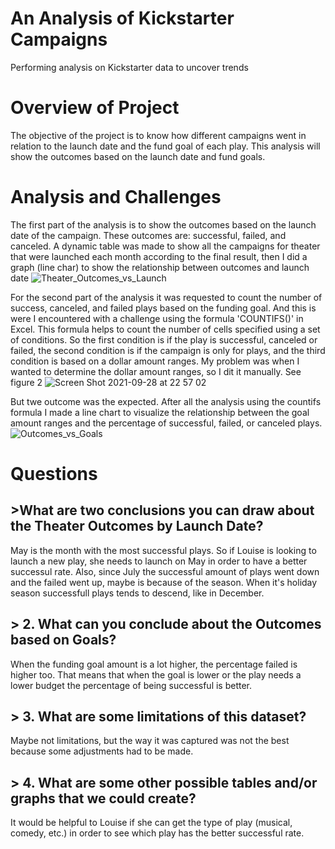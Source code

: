 # An Analysis of Kickstarter Campaigns
Performing analysis on Kickstarter data to uncover trends

# Overview of Project
The objective of the project is to know how different campaigns went in relation to the launch date and the fund goal of each play. This analysis will show the outcomes based on the launch date and fund goals.

# Analysis and Challenges
The first part of the analysis is to show the outcomes based on the launch date of the campaign. These outcomes are: successful, failed, and canceled.
A dynamic table was made to show all the campaigns for theater that were launched each month according to the final result, then I did a graph (line char) to show the relationship between outcomes and launch date
![Theater_Outcomes_vs_Launch](https://user-images.githubusercontent.com/90527537/135199852-be47b0b7-b646-454e-acc0-463b0805c5b5.png)

For the second part of the analysis it was requested to count the number of success, canceled, and failed plays based on the funding goal. And this is were I encountered with a challenge using the formula 'COUNTIFS()' in Excel. This formula helps to count the number of cells specified using a set of conditions. So the first condition is if the play is successful, canceled or failed, the second condition is if the campaign is only for plays, and the third condition is based on a dollar amount ranges.
My problem was when I wanted to determine the dollar amount ranges, so I dit it manually. See figure 2
![Screen Shot 2021-09-28 at 22 57 02](https://user-images.githubusercontent.com/90527537/135200888-f07c5bad-28b6-442d-8328-586765e767f7.png)

But twe outcome was the expected. After all the analysis using the countifs formula I made a line chart to visualize the relationship between the goal amount ranges and the percentage of successful, failed, or canceled plays.
![Outcomes_vs_Goals](https://user-images.githubusercontent.com/90527537/135201097-63166ea2-cff8-44d6-b0b2-fe8c7af6f779.png)

# Questions
## >What are two conclusions you can draw about the Theater Outcomes by Launch Date?
May is the month with the most successful plays. So if Louise is looking to launch a new play, she needs to launch on May in order to have a better successul rate.
Also, since July the successful amount of plays went down and the failed went up, maybe is because of the season. When it's holiday season successfull plays tends to descend, like in December.

## > 2. What can you conclude about the Outcomes based on Goals?
When the funding goal amount is a lot higher, the percentage failed is higher too. That means that when the goal is lower or the play needs a lower budget the percentage of being successful is better.

## > 3. What are some limitations of this dataset?
Maybe not limitations, but the way it was captured was not the best because some adjustments had to be made.

## > 4. What are some other possible tables and/or graphs that we could create?
It would be helpful to Louise if she can get the type of play (musical, comedy, etc.) in order to see which play has the better successful rate.
